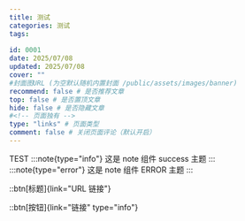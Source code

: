 ```yaml
---
title: 测试
categories: 测试
tags:
  
id: 0001
date: 2025/07/08
updated: 2025/07/08
cover: ""
#封面图URL (为空默认随机内置封面 /public/assets/images/banner)
recommend: false # 是否推荐文章
top: false # 是否置顶文章
hide: false # 是否隐藏文章
#<!-- 页面独有 -->
type: "links" # 页面类型
comment: false # 关闭页面评论（默认开启）
---
```

TEST
:::note{type="info"}
这是 note 组件 success 主题
:::
:::note{type="error"}
这是 note 组件 ERROR 主题
:::
<!-- 按钮组件 -->
::btn[标题]{link="URL 链接"}
<!-- 支持类型：info、success、warning、error、import -->
::btn[按钮]{link="链接" type="info"}